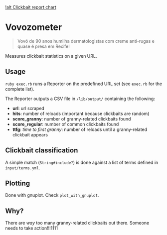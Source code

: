 [!alt Clickbait report chart](plot_with_gnuplot)

# Vovozometer

> Vovó de 90 anos humilha dermatologistas com creme anti-rugas e quase é presa em Recife!

Measures clickbait statistics on a given URL.

## Usage

`ruby exec.rb` runs a Reporter on the predefined URL set (see `exec.rb` for the complete list).

The Reporter outputs a CSV file in `/lib/output/` containing the following:

* **url**: url scraped
* **hits**: number of reloads (important because clickbaits are random)
* **score_granny**: number of granny-related clickbaits found
* **score_regular**: number of common clickbaits found
* **ttfg**: *time to first granny*: number of reloads until a granny-related clickbait appears

## Clickbait classification

A simple match (`String#include?`) is done against a list of terms defined in `input/terms.yml`.

## Plotting

Done with gnuplot. Check `plot_with_gnuplot`.

## Why?

There are *way* too many granny-related clickbaits out there. Someone needs to take action!!!1111
